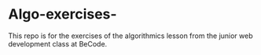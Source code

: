 # Algo-exercises-

This repo is for the exercises of the algorithmics lesson from the junior web development class at BeCode.
